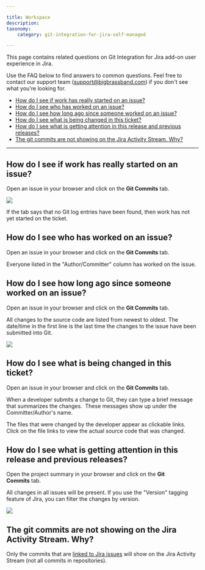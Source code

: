 ```yaml
---

title: Workspace
description:
taxonomy:
    category: git-integration-for-jira-self-managed

---
```

This page contains related questions on Git Integration for Jira add-on user experience in Jira.

Use the FAQ below to find answers to common questions. Feel free to contact our support team ([support@bigbrassband.com](mailto:support@bigbrassband.com?subject=Commits%20display%20issues%20-)) if you don't see what you're looking for.

- [How do I see if work has really started on an issue?](#how-do-i-see-if-work-has-really-started-on-an-issue)
- [How do I see who has worked on an issue?](#how-do-i-see-who-has-worked-on-an-issue)
- [How do I see how long ago since someone worked on an issue?](#how-do-i-see-how-long-ago-since-someone-worked-on-an-issue)
- [How do I see what is being changed in this ticket?](#how-do-i-see-what-is-being-changed-in-this-ticket)
- [How do I see what is getting attention in this release and previous releases?](#how-do-i-see-what-is-getting-attention-in-this-release-and-previous-releases)
- [The git commits are not showing on the Jira Activity Stream. Why?](#the-git-commits-are-not-showing-on-the-jira-activity-stream-why)

* * *

## How do I see if work has really started on an issue?

Open an issue in your browser and click on the **Git Commits** tab.

![](https://bigbrassband.atlassian.net/wiki/download/thumbnails/2053079047/gitserver-jira-issue-activity-workspace-faq.png?version=1&modificationDate=1642160312236&cacheVersion=1&api=v2&width=680&height=643)

If the tab says that no Git log entries have been found, then work has not yet started on the ticket.

## How do I see who has worked on an issue?

Open an issue in your browser and click on the **Git Commits** tab.

Everyone listed in the "Author/Committer" column has worked on the issue.

## How do I see how long ago since someone worked on an issue?

Open an issue in your browser and click on the **Git Commits** tab.

All changes to the source code are listed from newest to oldest. The date/time in the first line is the last time the changes to the issue have been submitted into Git.

![](https://bigbrassband.atlassian.net/wiki/download/thumbnails/2052915274/gitserver-jira-issue-workspace-submitted-time.png?version=1&modificationDate=1642160976910&cacheVersion=1&api=v2&width=680&height=265)

## How do I see what is being changed in this ticket?

Open an issue in your browser and click on the **Git Commits** tab.

When a developer submits a change to Git, they can type a brief message that summarizes the changes.  These messages show up under the Committer/Author's name.

The files that were changed by the developer appear as clickable links. Click on the file links to view the actual source code that was changed.

## How do I see what is getting attention in this release and previous releases?

Open the project summary in your browser and click on the **Git Commits** tab.

All changes in all issues will be present. If you use the "Version" tagging feature of Jira, you can filter the changes by version.

![](https://bigbrassband.atlassian.net/wiki/download/attachments/2052784140/gitserver-proj-git-commits-all-versions.png?version=1&modificationDate=1642162374533&cacheVersion=1&api=v2)

## The git commits are not showing on the Jira Activity Stream. Why?

Only the commits that are [linked to Jira issues](/git-integration-for-jira-self-managed/linking-git-commits-to-jira-issues-gij-self-managed) will show on the Jira Activity Stream (not all commits in repositories).

